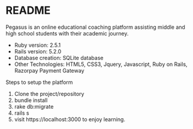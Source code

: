 # README

Pegasus is an online educational coaching platform assisting middle and high school students with their academic journey. 

* Ruby version: 2.5.1
* Rails version: 5.2.0
* Database creation: SQLite database
* Other Technologies: HTML5, CSS3, Jquery, Javascript, Ruby on Rails, Razorpay Payment Gateway

Steps to setup the platform
1. Clone the project/repository
2. bundle install
3. rake db:migrate
4. rails s
5. visit https://localhost:3000 to enjoy learning. 
